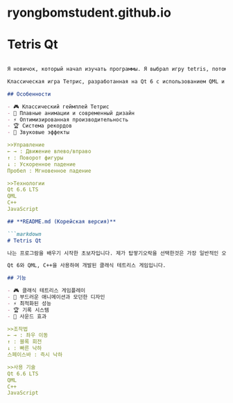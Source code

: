 # ryongbomstudent.github.io

# Tetris Qt

```markdown

Я новичок, который начал изучать программы. Я выбрал игру tetris, потому что это самое распространенное развлечение и, как мне кажется, наиболее подходящее для меня, который на данный момент владеет только языком Си. Вы можете выбрать развлечение попроще, но цель этого проекта - разработать еще один проект, поэтому я хочу бросить ему вызов.

Классическая игра Тетрис, разработанная на Qt 6 с использованием QML и C++.

## Особенности

- 🎮 Классический геймплей Тетрис
- 🎨 Плавные анимации и современный дизайн
- ⚡ Оптимизированная производительность
- 🏆 Система рекордов
- 🎵 Звуковые эффекты

>>Управление
← → : Движение влево/вправо
↑ : Поворот фигуры
↓ : Ускоренное падение
Пробел : Мгновенное падение

>>Технологии
Qt 6.6 LTS
QML
C++
JavaScript

## **README.md (Корейская версия)**

```markdown
# Tetris Qt

나는 프로그람을 배우기 시작한 초보자입니다. 제가 탑쌓기오락을 선택한것은 가장 일반적인 오락이며 현재 C지식밖에 없는 저에게 있어서 가장 적합할것으로 보이기때문입니다. 좀더 쉬운 오락을 선택할수도 있겠지만 지금 이 프로젝트의 목적은 이 프로젝트로하여 하나라도 더 발전하자는데 있으므로 도전해보려고 합니다.

Qt 6와 QML, C++을 사용하여 개발된 클래식 테트리스 게임입니다.

## 기능

- 🎮 클래식 테트리스 게임플레이
- 🎨 부드러운 애니메이션과 모던한 디자인
- ⚡ 최적화된 성능
- 🏆 기록 시스템
- 🎵 사운드 효과

>>조작법
← → : 좌우 이동
↑ : 블록 회전
↓ : 빠른 낙하
스페이스바 : 즉시 낙하

>>사용 기술
Qt 6.6 LTS
QML
C++
JavaScript
